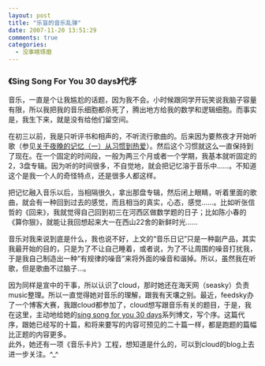 ```yaml
---
layout: post
title: "乐盲的音乐乱弹"
date: 2007-11-20 13:51:29
comments: true
categories:
  - 没事瞎琢磨
---
```

### 《Sing Song For You 30 days》代序

音乐，一直是个让我尴尬的话题，因为我不会。小时候跟同学开玩笑说我脑子容量有限，所以我把我的音乐细胞都杀死了，腾出地方给我的数学和逻辑细胞。而事实是，我生下来，就是没有给他们留空间。

在初三以前，我是只听评书和相声的，不听流行歌曲的。后来因为要熬夜才开始听歌（参见[关于夜晚的记忆（一）从习惯到热爱][the-memory-about-night-1]）。然后这个习惯就这么一直保持到了现在。在一个固定的时间段，一般为两三个月或者一个学期，我基本就听固定的2，3盘专辑。因为听的时间很多，不自觉地，就会把记忆溶于音乐中……。不知道这个是我一个人的奇怪特点，还是很多人都这样。

把记忆融入音乐以后，当相隔很久，拿出那盘专辑，然后闭上眼睛，听着里面的歌曲，就会有一种回到过去的感觉，而且相当的真实，心态，感觉……。比如听张信哲的《回来》，我就觉得自己回到初三在河西区做数学题的日子；比如陈小春的《算你狠》，就能让我回想起来大一在西山22舍的新鲜时光……

音乐对我来说到底是什么，我也说不好，上文的“音乐日记”只是一种副产品，其实我最开始的目的，只是为了不让自己睡着，或者说，为了不让周围的噪音打扰我，于是我自己制造出一种“有规律的噪音”来将外面的噪音和谐掉。所以，虽然我在听歌，但是歌曲不过脑子...。

因为同样是宣中的干事，所以认识了cloud，那时她还在海天网（seasky）负责music整理。所以一直觉得她对音乐的理解，跟我有天壤之别。最近，feedsky办了一个博客大赛，我跟cloud都参加了，cloud想写跟音乐有关的题目，于是，我在这里，主动地给她的[sing song for you 30 days][sing-song-for-you-30-days]系列博文，写个序。这篇代序，跟她已经写的十篇，和将来要写的内容可预见的二十篇一样，都是跑题的篇幅比正题的内容更多。  
此外，她还有一项《音乐卡片》工程，想知道是什么的，可以到cloud的blog上去进一步关注。^_^

 [the-memory-about-night-1]: posts/the-memory-about-night-1/
 [sing-song-for-you-30-days]: http://www.cloudwater.net/30-days-challenge/ "30天的倒数 | 似水流年"
